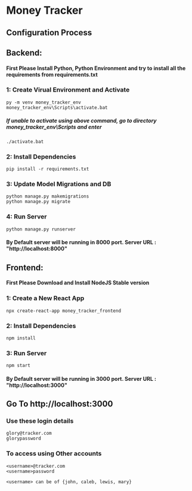# Money Tracker
## Configuration Process

## Backend:

#### First Please Install Python, Python Environment and try to install all the requirements from requirements.txt 

### 1: Create Virual Environment and Activate
    py -m venv money_tracker_env
    money_tracker_env\Scripts\activate.bat 

##### If unable to activate using above command, go to directory money_tracker_env\Scripts and enter
    ./activate.bat

### 2: Install Dependencies
    pip install -r requirements.txt

### 3: Update Model Migrations and DB
    python manage.py makemigrations
    python manage.py migrate

### 4: Run Server 
    python manage.py runserver

#### By Default server will be running in 8000 port. Server URL : "http://localhost:8000"

## Frontend:

#### First Please Download and Install NodeJS Stable version

### 1: Create a New React App
    npx create-react-app money_tracker_frontend

### 2: Install Dependencies
    npm install

### 3: Run Server 
    npm start

#### By Default server will be running in 3000 port. Server URL : "http://localhost:3000"

## Go To http://localhost:3000

### Use these login details

    glory@tracker.com
    glorypassword

### To access using Other accounts

    <username>@tracker.com
    <username>password

    <username> can be of {john, caleb, lewis, mary}